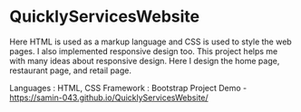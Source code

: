 # QuicklyServicesWebsite

Here HTML is used as a markup language and CSS is used to style the web pages. I also implemented responsive design too. This project helps me with many ideas about responsive design. Here I design the home page, restaurant page, and retail page.
 

Languages : HTML, CSS
Framework : Bootstrap
Project Demo - https://samin-043.github.io/QuicklyServicesWebsite/
